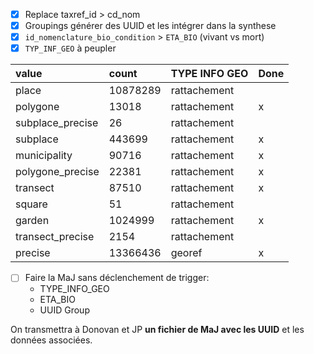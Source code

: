 * [x] Replace taxref_id > cd_nom
* [x] Groupings générer des UUID et les intégrer dans la synthese
* [x] `id_nomenclature_bio_condition` > `ETA_BIO` (vivant vs mort)
* [x] `TYP_INF_GEO` à peupler

| value             | count    | TYPE INFO GEO | Done |
|:------------------|:---------|:--------------|------|
| place             | 10878289 | rattachement  |      |
| polygone          | 13018    | rattachement  | x    |
| subplace\_precise | 26       | rattachement  |      |
| subplace          | 443699   | rattachement  | x    |
| municipality      | 90716    | rattachement  | x    |
| polygone\_precise | 22381    | rattachement  | x    |
| transect          | 87510    | rattachement  | x    |
| square            | 51       | rattachement  |      |
| garden            | 1024999  | rattachement  | x    |
| transect\_precise | 2154     | rattachement  |      |
| precise           | 13366436 | georef        | x    |

* [ ] Faire la MaJ sans déclenchement de trigger:
    * TYPE_INFO_GEO
    * ETA_BIO
    * UUID Group

On transmettra à Donovan et JP **un fichier de MaJ avec les UUID** et les données associées.

